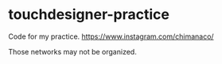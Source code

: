 # touchdesigner-practice

Code for my practice.
https://www.instagram.com/chimanaco/

Those networks may not be organized.
